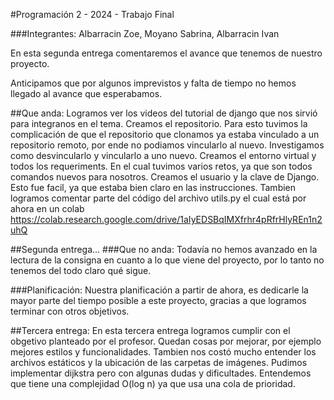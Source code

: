 #Programación 2 - 2024 - Trabajo Final

###Integrantes: Albarracin Zoe, Moyano Sabrina, Albarracin Ivan

En esta segunda entrega comentaremos el avance que tenemos de nuestro proyecto.

Anticipamos que por algunos imprevistos y falta de tiempo no hemos llegado al avance que esperabamos.

##Que anda: 
Logramos ver los videos del tutorial de django que nos sirvió para integranos en el tema.
Creamos el repositorio. Para esto tuvimos la complicación de que el repositorio que clonamos ya estaba vinculado a un repositorio remoto, por ende no podiamos vincularlo al nuevo. Investigamos como desvincularlo y vincularlo a uno nuevo.
Creamos el entorno virtual y todos los requeriments. En el cual tuvimos varios retos, ya que son todos comandos nuevos para nosotros.
Creamos el usuario y la clave de Django. Esto fue facil, ya que estaba bien claro en las instrucciones.
Tambien logramos comentar parte del código del archivo utils.py el cual está por ahora en un colab https://colab.research.google.com/drive/1aIyEDSBqIMXfrhr4pRfrHlyREn1n2uhQ

##Segunda entrega...
###Que no anda:
Todavía no hemos avanzado en la lectura de la consigna en cuanto a lo que viene del proyecto, por lo tanto no tenemos del todo claro qué sigue.

###Planificación:
Nuestra planificación a partir de ahora, es dedicarle la mayor parte del tiempo posible a este proyecto, gracias a que logramos terminar con otros objetivos.

##Tercera entrega:
En esta tercera entrega logramos cumplir con el obgetivo planteado por el profesor.
Quedan cosas por mejorar, por ejemplo mejores estilos y funcionalidades. Tambien nos costó mucho entender los archivos estáticos y la ubicación de las carpetas de imágenes.
Pudimos implementar dijkstra pero con algunas dudas y dificultades. Entendemos que tiene una complejidad O(log n) ya que usa una cola de prioridad.